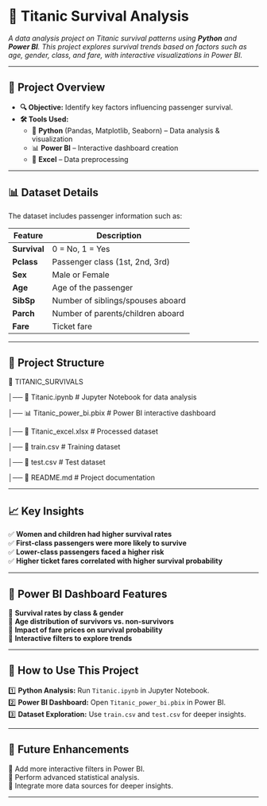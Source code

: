 # 🚢 **Titanic Survival Analysis**

*A data analysis project on Titanic survival patterns using **Python** and **Power BI**. This project explores survival trends based on factors such as age, gender, class, and fare, with interactive visualizations in Power BI.*

---

## 📌 **Project Overview**
- **🔍 Objective:** Identify key factors influencing passenger survival.
- **🛠 Tools Used:**  
  - 🐍 **Python** (Pandas, Matplotlib, Seaborn) – Data analysis & visualization  
  - 📊 **Power BI** – Interactive dashboard creation  
  - 📂 **Excel** – Data preprocessing  

---

## 📊 **Dataset Details**
The dataset includes passenger information such as:

| Feature       | Description                                      |
|--------------|--------------------------------------------------|
| **Survival**  | 0 = No, 1 = Yes                                 |
| **Pclass**    | Passenger class (1st, 2nd, 3rd)                 |
| **Sex**       | Male or Female                                  |
| **Age**       | Age of the passenger                           |
| **SibSp**     | Number of siblings/spouses aboard              |
| **Parch**     | Number of parents/children aboard              |
| **Fare**      | Ticket fare                                     |

---

## 📂 **Project Structure**

📁 TITANIC_SURVIVALS

│── 📄 Titanic.ipynb # Jupyter Notebook for data analysis

│── 📊 Titanic_power_bi.pbix # Power BI interactive dashboard

│── 📂 Titanic_excel.xlsx # Processed dataset

│── 📜 train.csv # Training dataset

│── 📜 test.csv # Test dataset

│── 📝 README.md # Project documentation



---

## 📈 **Key Insights**
✅ **Women and children had higher survival rates**  
✅ **First-class passengers were more likely to survive**  
✅ **Lower-class passengers faced a higher risk**  
✅ **Higher ticket fares correlated with higher survival probability**  

---

## 🎯 **Power BI Dashboard Features**
🔹 **Survival rates by class & gender**  
🔹 **Age distribution of survivors vs. non-survivors**  
🔹 **Impact of fare prices on survival probability**  
🔹 **Interactive filters to explore trends**  

---

## 🚀 **How to Use This Project**
1️⃣ **Python Analysis:** Run `Titanic.ipynb` in Jupyter Notebook.  
2️⃣ **Power BI Dashboard:** Open `Titanic_power_bi.pbix` in Power BI.  
3️⃣ **Dataset Exploration:** Use `train.csv` and `test.csv` for deeper insights.  

---

## 🔮 **Future Enhancements**
📌 Add more interactive filters in Power BI.  
📌 Perform advanced statistical analysis.  
📌 Integrate more data sources for deeper insights.  

---
 
